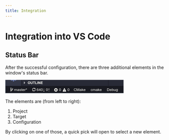 ```yaml
---
title: Integration
---
```

# Integration into VS Code
## Status Bar
After the successful configuration, there are three additional elements 
in the window's status bar.

![Status Bar text](../img/status_bar.png "VS Code Status Bar with CMake")

The elements are (from left to right):
  1. Project
  2. Target
  3. Configuration

By clicking on one of those, a quick pick will open to select a new element.


